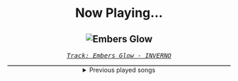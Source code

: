 <div align="center"> 
<h1>Now Playing...</h1>

![Embers Glow](https://i.scdn.co/image/ab67616d00001e0266c55eac04f0cf123535f361)
--
_<samp><a href="https://open.spotify.com/track/1KsM8wUa95N7ATzp9oLMFN">Track: Embers Glow - INVERNO</a></samp>_

<div style="border: 1px #4B5054 solid"></div>
<details>
  <summary>
    Previous played songs
  </summary>
  <table>
    <thead>
      <tr>
        <th>
          Artist
        </th>
        <th>
          Song
        </th>
        <th>
          Link
        </th>
      </tr>
    </thead>
    <tbody>
      <tr><td>INVERNO</td><td>Embers Glow</td><td><a href="https://open.spotify.com/track/1KsM8wUa95N7ATzp9oLMFN">https://open.spotify.com/track/1KsM8wUa95N7ATzp9oLMFN</a></td></tr><tr><td>VLTIMAS</td><td>Miserere</td><td><a href="https://open.spotify.com/track/5TY35X7lpN5nLcAy7pQD6U">https://open.spotify.com/track/5TY35X7lpN5nLcAy7pQD6U</a></td></tr><tr><td>Nik Nocturnal</td><td>In Da Club</td><td><a href="https://open.spotify.com/track/71YdqquS1ShWUiUfL7wXZE">https://open.spotify.com/track/71YdqquS1ShWUiUfL7wXZE</a></td></tr><tr><td>Capsule</td><td>Ferox</td><td><a href="https://open.spotify.com/track/1ES3yfWsv21v6YMuKyzoWN">https://open.spotify.com/track/1ES3yfWsv21v6YMuKyzoWN</a></td></tr><tr><td>Less Than Hollow</td><td>The Last Time</td><td><a href="https://open.spotify.com/track/4YXmWAo4IHhHpkZbtlwBYm">https://open.spotify.com/track/4YXmWAo4IHhHpkZbtlwBYm</a></td></tr><tr><td>NOVELISTS</td><td>Mourning The Dawn</td><td><a href="https://open.spotify.com/track/0AvzlxMd2IEXZEQXNBtQNm">https://open.spotify.com/track/0AvzlxMd2IEXZEQXNBtQNm</a></td></tr><tr><td>breakk.away</td><td>Outside</td><td><a href="https://open.spotify.com/track/5w4XPMyvehdEJdtU4ZU67B">https://open.spotify.com/track/5w4XPMyvehdEJdtU4ZU67B</a></td></tr><tr><td>Synestia</td><td>The Poetic Edda</td><td><a href="https://open.spotify.com/track/42eJ4p6e2MkmwKcLuMU1Ve">https://open.spotify.com/track/42eJ4p6e2MkmwKcLuMU1Ve</a></td></tr><tr><td>Foreword</td><td>Sandman</td><td><a href="https://open.spotify.com/track/1uNCMbBiWoSlH0mDcskB0A">https://open.spotify.com/track/1uNCMbBiWoSlH0mDcskB0A</a></td></tr><tr><td>Blue Stahli</td><td>Ready Aim Fire</td><td><a href="https://open.spotify.com/track/4am4K4T77bNZTlYmX3GMYa">https://open.spotify.com/track/4am4K4T77bNZTlYmX3GMYa</a></td></tr><tr><td>Blue Stahli</td><td>Enemy</td><td><a href="https://open.spotify.com/track/6UkTua0GgYyaY5qr7eO3Jv">https://open.spotify.com/track/6UkTua0GgYyaY5qr7eO3Jv</a></td></tr><tr><td>Void Chapter</td><td>Phobia</td><td><a href="https://open.spotify.com/track/4d8e3bdbbuQyf4nmCG68b0">https://open.spotify.com/track/4d8e3bdbbuQyf4nmCG68b0</a></td></tr><tr><td>Cliff Lin</td><td>Ultraviolence</td><td><a href="https://open.spotify.com/track/305dhRczVMIXe41taVz0KJ">https://open.spotify.com/track/305dhRczVMIXe41taVz0KJ</a></td></tr><tr><td>Voicians</td><td>Cube</td><td><a href="https://open.spotify.com/track/3Ner8Wwiee7NtE0NOuV5P6">https://open.spotify.com/track/3Ner8Wwiee7NtE0NOuV5P6</a></td></tr><tr><td>DEATH X DESTINY</td><td>DEFIANCE</td><td><a href="https://open.spotify.com/track/2xKNofx67e4O85r4WhMCIl">https://open.spotify.com/track/2xKNofx67e4O85r4WhMCIl</a></td></tr><tr><td>Celldweller</td><td>Frozen - Celldweller vs. Blue Stahli</td><td><a href="https://open.spotify.com/track/7kZfyhlbMsSk9dUxzoWCQ7">https://open.spotify.com/track/7kZfyhlbMsSk9dUxzoWCQ7</a></td></tr><tr><td>STARSET</td><td>Point Of No Return</td><td><a href="https://open.spotify.com/track/5nxxe5YhgHKEAD9baPQbLd">https://open.spotify.com/track/5nxxe5YhgHKEAD9baPQbLd</a></td></tr><tr><td>Coping Method</td><td>Hypomania</td><td><a href="https://open.spotify.com/track/6mKY0mODXykQfKKK66WM7R">https://open.spotify.com/track/6mKY0mODXykQfKKK66WM7R</a></td></tr><tr><td>Cliff Lin</td><td>Total Annihilation</td><td><a href="https://open.spotify.com/track/46HmrPuHYRtgfZsZx4ixz7">https://open.spotify.com/track/46HmrPuHYRtgfZsZx4ixz7</a></td></tr><tr><td>Devin Bronson</td><td>Layin It Down</td><td><a href="https://open.spotify.com/track/3IiCLOK1awXlU47Ka9njSw">https://open.spotify.com/track/3IiCLOK1awXlU47Ka9njSw</a></td></tr>
    </tbody>
  </table>
</details>

</div>
